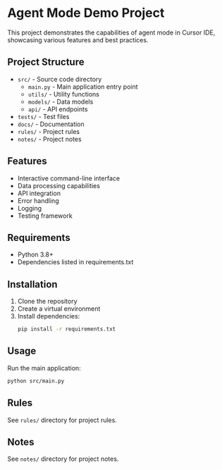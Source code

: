 # Agent Mode Demo Project

This project demonstrates the capabilities of agent mode in Cursor IDE, showcasing various features and best practices.

## Project Structure

- `src/` - Source code directory
  - `main.py` - Main application entry point
  - `utils/` - Utility functions
  - `models/` - Data models
  - `api/` - API endpoints
- `tests/` - Test files
- `docs/` - Documentation
- `rules/` - Project rules
- `notes/` - Project notes

## Features

- Interactive command-line interface
- Data processing capabilities
- API integration
- Error handling
- Logging
- Testing framework

## Requirements

- Python 3.8+
- Dependencies listed in requirements.txt

## Installation

1. Clone the repository
2. Create a virtual environment
3. Install dependencies:
   ```bash
   pip install -r requirements.txt
   ```

## Usage

Run the main application:
```bash
python src/main.py
```

## Rules

See `rules/` directory for project rules.

## Notes

See `notes/` directory for project notes. 